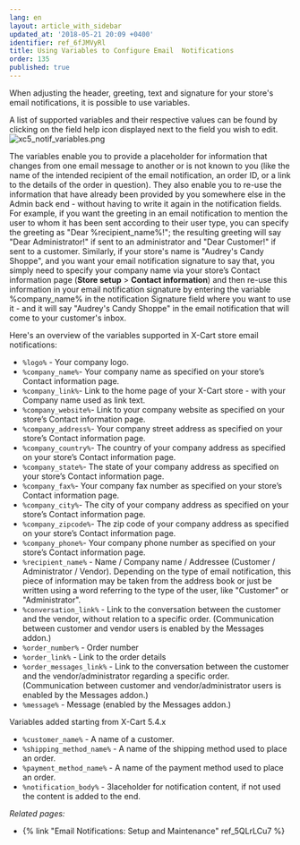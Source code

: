 ```yaml
---
lang: en
layout: article_with_sidebar
updated_at: '2018-05-21 20:09 +0400'
identifier: ref_6fJMVyRl
title: Using Variables to Configure Email  Notifications
order: 135
published: true
---
```

When adjusting the header, greeting, text and signature for your store's email notifications, it is possible to use variables. 

A list of supported variables and their respective values can be found by clicking on the field help icon displayed next to the field you wish to edit.
![xc5_notif_variables.png]({{site.baseurl}}/attachments/ref_2W845gkS/xc5_notif_variables.png)

The variables enable you to provide a placeholder for information that changes from one email message to another or is not known to you (like the name of the intended recipient of the email notification, an order ID, or a link to the details of the order in question). They also enable you to re-use the information that have already been provided by you somewhere else in the Admin back end - without having to write it again in the notification fields. For example, if you want the greeting in an email notification to mention the user to whom it has been sent according to their user type, you can specify the greeting as "Dear %recipient_name%!"; the resulting greeting will say "Dear Administrator!" if sent to an administrator and "Dear Customer!" if sent to a customer. Similarly, if your store's name is "Audrey's Candy Shoppe", and you want your email notification signature to say that, you simply need to specify your company name via your store’s Contact information page (**Store setup** > **Contact information**) and then re-use this information in your email notification signature by entering the variable %company_name% in the notification Signature field where you want to use it - and it will say "Audrey's Candy Shoppe" in the email notification that will come to your customer's inbox. 

Here's an overview of the variables supported in X-Cart store email notifications:

   * ```%logo%``` - Your company logo.
   * ```%company_name%```- Your company name as specified on your store’s Contact information page.
   * ```%company_link%```- Link to the home page of your X-Cart store - with your Company name used as link text.
   * ```%company_website%```- Link to your company website as specified on your store’s Contact information page.
   * ```%company_address%```- Your company street address as specified on your store’s Contact information page.
   * ```%company_country%```- The country of your company address as specified on your store’s Contact information page.	
   * ```%company_state%```- The state of your company address as specified on your store’s Contact information page.
   * ```%company_fax%```- Your company fax number as specified on your store’s Contact information page.	
   * ```%company_city%```- The city of your company address as specified on your store’s Contact information page.	
   * ```%company_zipcode%```- The zip code of your company address as specified on your store’s Contact information page.	
   * ```%company_phone%```- Your company phone number as specified on your store’s Contact information page.
   * ```%recipient_name%``` - Name / Company name / Addressee (Customer / Administrator / Vendor). Depending on the type of email notification, this piece of information may be taken from the address book or just be written using a word referring to the type of the user, like "Customer" or "Administrator".
   * ```%conversation_link%``` - Link to the conversation between the customer and the vendor, without relation to a specific order. (Communication between customer and vendor users is enabled by the Messages addon.) 	
   * ```%order_number%``` - Order number	
   * ```%order_link%```	- Link to the order details
   * ```%order_messages_link%``` - Link to the conversation between the customer and the vendor/administrator regarding a specific order. (Communication between customer and vendor/administrator users is enabled by the Messages addon.) 		
   * ```%message%``` - Message (enabled by the Messages addon.) 
   
Variables added starting from X-Cart 5.4.x
   * `%customer_name%` - A name of a customer.
   * `%shipping_method_name%` - A name of the shipping method used to place an order.
   * `%payment_method_name%` - A name of the payment method used to place an order.
   * `%notification_body%` - Зlaceholder for notification content, if not used the content is added to the end.

 



_Related pages:_

   * {% link "Email Notifications: Setup and Maintenance" ref_5QLrLCu7 %}
